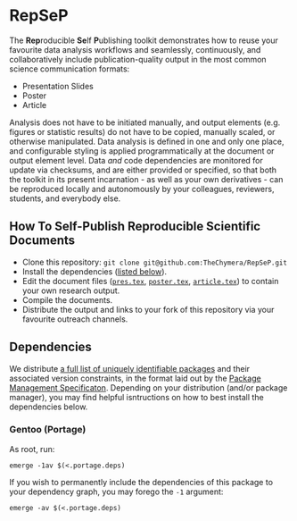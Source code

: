 # RepSeP

The **Rep**roducible **Se**lf **P**ublishing toolkit demonstrates how to reuse your favourite data analysis workflows and seamlessly, continuously, and collaboratively include publication-quality output in the most common science communication formats:

* Presentation Slides
* Poster
* Article

Analysis does not have to be initiated manually, and output elements (e.g. figures or statistic results) do not have to be copied, manually scaled, or otherwise manipulated.
Data analysis is defined in one and only one place, and configurable styling is applied programmatically at the document or output element level.
Data *and* code dependencies are monitored for update via checksums, and are either provided or specified, so that both the toolkit in its present incarnation - as well as your own derivatives - can be reproduced locally and autonomously by your colleagues, reviewers, students, and everybody else. 

## How To Self-Publish Reproducible Scientific Documents

* Clone this repository: `git clone git@github.com:TheChymera/RepSeP.git`
* Install the dependencies ([listed below](#dependencies)).
* Edit the document files ([`pres.tex`](pres.tex), [`poster.tex`](poster.tex), [`article.tex`](article.tex)) to contain your own research output.
* Compile the documents.
* Distribute the output and links to your fork of this repository via your favourite outreach channels.

## Dependencies

We distribute [a full list of uniquely identifiable packages](.portage.deps) and their associated version constraints, in the format laid out by the [Package Management Specificaton](https://dev.gentoo.org/~ulm/pms/head/pms.html#x1-190003.1.2).
Depending on your distribution (and/or package manager), you may find helpful isntructions on how to best install the dependencies below.

### Gentoo (Portage)

As root, run:

```
emerge -1av $(<.portage.deps)
```

If you wish to permanently include the dependencies of this package to your dependency graph, you may forego the `-1` argument:

```
emerge -av $(<.portage.deps)
```


